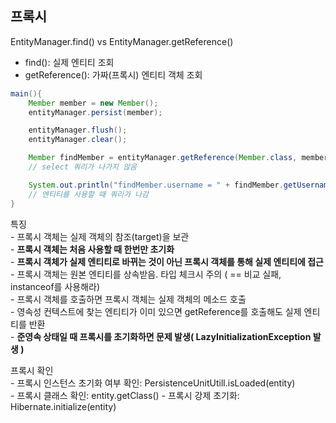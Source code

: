 ## 프록시
EntityManager.find() vs EntityManager.getReference()    
- find(): 실제 엔티티 조회   
- getReference(): 가짜(프록시) 엔티티 객체 조회     
```java     
main(){
    Member member = new Member();
    entityManager.persist(member);

    entityManager.flush();
    entityManager.clear();

    Member findMember = entityManager.getReference(Member.class, member.getId());   
    // select 쿼리가 나가지 않음

    System.out.println("findMember.username = " + findMember.getUsername());
    // 엔티티를 사용할 때 쿼리가 나감
}
```     
특징    
    - 프록시 객체는 실제 객체의 참조(target)을 보관     
    - <b>프록시 객체는 처음 사용할 때 한번만 초기화</b>     
    - <b>프록시 객체가 실제 엔티티로 바뀌는 것이 아닌 프록시 객체를 통해 실제 엔티티에 접근</b>     
    - 프록시 객체는 원본 엔티티를 상속받음. 타입 체크시 주의 ( == 비교 실패, instanceof를 사용해라)   
    - 프록시 객체를 호출하면 프록시 객체는 실제 객체의 메소드 호출      
    - 영속성 컨텍스트에 찾는 엔티티가 이미 있으면 getReference를 호출해도 실제 엔티티를 반환        
    - <b>준영속 상태일 때 프록시를 초기화하면 문제 발생( LazyInitializationException 발생 )</b>       

프록시 확인     
    - 프록시 인스턴스 초기화 여부 확인: PersistenceUnitUtill.isLoaded(entity)       
    - 프록시 클래스 확인: entity.getClass()
    - 프록시 강제 초기화: Hibernate.initialize(entity)      

